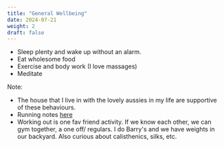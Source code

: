 ```yaml
---
title: "General Wellbeing"
date: 2024-07-21
weight: 2
draft: false
---
```


* Sleep plenty and wake up without an alarm. 
* Eat wholesome food
* Exercise and body work (I love massages)
* Meditate


Note: 
* The house that I live in with the lovely aussies in my life are supportive of these behaviours.
* Running notes [here](https://docs.google.com/document/d/1qgVkNyeafBwT7qVH832djBVCfdmoSD00rnzPte4Qug8/edit?usp=sharing)
* Working out is one fav friend activity. If we know each other, we can gym together, a one off/ regulars. I do Barry's and we have weights in our backyard. Also curious about calisthenics, silks, etc.